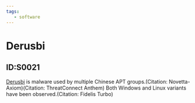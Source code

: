 ```yaml
---
tags:
   - software
---
```

# Derusbi
## ID:S0021
[Derusbi](/mitre/software/S0021) is malware used by multiple Chinese APT groups.(Citation: Novetta-Axiom)(Citation: ThreatConnect Anthem) Both Windows and Linux variants have been observed.(Citation: Fidelis Turbo)
